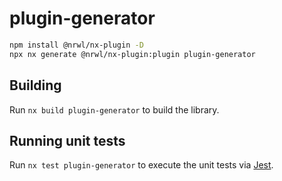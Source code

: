 # plugin-generator

```bash
npm install @nrwl/nx-plugin -D
npx nx generate @nrwl/nx-plugin:plugin plugin-generator
```

## Building

Run `nx build plugin-generator` to build the library.

## Running unit tests

Run `nx test plugin-generator` to execute the unit tests via [Jest](https://jestjs.io).
